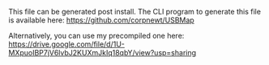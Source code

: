This file can be generated post install. The CLI program to generate this file is available here: https://github.com/corpnewt/USBMap

Alternatively, you can use my precompiled one here: https://drive.google.com/file/d/1U-MXpuoIBP7jV6lvbJ2KUXmJkIq18qbY/view?usp=sharing